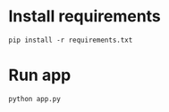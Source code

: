# Install requirements

```shell
pip install -r requirements.txt
```

# Run app

```shell
python app.py
```
